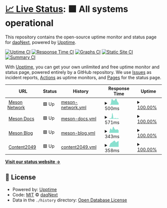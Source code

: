 # [📈 Live Status](https://status.meson.network): <!--live status--> **🟩 All systems operational**

This repository contains the open-source uptime monitor and status page for [daqNext](https://meson.network), powered by [Upptime](https://github.com/upptime/upptime).

[![Uptime CI](https://github.com/daqnext/status/workflows/Uptime%20CI/badge.svg)](https://github.com/daqnext/status/actions?query=workflow%3A%22Uptime+CI%22)
[![Response Time CI](https://github.com/daqnext/status/workflows/Response%20Time%20CI/badge.svg)](https://github.com/daqnext/status/actions?query=workflow%3A%22Response+Time+CI%22)
[![Graphs CI](https://github.com/daqnext/status/workflows/Graphs%20CI/badge.svg)](https://github.com/daqnext/status/actions?query=workflow%3A%22Graphs+CI%22)
[![Static Site CI](https://github.com/daqnext/status/workflows/Static%20Site%20CI/badge.svg)](https://github.com/daqnext/status/actions?query=workflow%3A%22Static+Site+CI%22)
[![Summary CI](https://github.com/daqnext/status/workflows/Summary%20CI/badge.svg)](https://github.com/daqnext/status/actions?query=workflow%3A%22Summary+CI%22)

With [Upptime](https://upptime.js.org), you can get your own unlimited and free uptime monitor and status page, powered entirely by a GitHub repository. We use [Issues](https://github.com/daqnext/status/issues) as incident reports, [Actions](https://github.com/daqnext/status/actions) as uptime monitors, and [Pages](https://status.meson.network) for the status page.

<!--start: status pages-->
<!-- This summary is generated by Upptime (https://github.com/upptime/upptime) -->
<!-- Do not edit this manually, your changes will be overwritten -->
<!-- prettier-ignore -->
| URL | Status | History | Response Time | Uptime |
| --- | ------ | ------- | ------------- | ------ |
| <img alt="" src="https://icons.duckduckgo.com/ip3/meson.network.ico" height="13"> [Meson Network](https://meson.network) | 🟩 Up | [meson-network.yml](https://github.com/daqnext/status/commits/HEAD/history/meson-network.yml) | <details><summary><img alt="Response time graph" src="./graphs/meson-network/response-time-week.png" height="20"> 500ms</summary><br><a href="https://status.meson.network/history/meson-network"><img alt="Response time 409" src="https://img.shields.io/endpoint?url=https%3A%2F%2Fraw.githubusercontent.com%2Fdaqnext%2Fstatus%2FHEAD%2Fapi%2Fmeson-network%2Fresponse-time.json"></a><br><a href="https://status.meson.network/history/meson-network"><img alt="24-hour response time 637" src="https://img.shields.io/endpoint?url=https%3A%2F%2Fraw.githubusercontent.com%2Fdaqnext%2Fstatus%2FHEAD%2Fapi%2Fmeson-network%2Fresponse-time-day.json"></a><br><a href="https://status.meson.network/history/meson-network"><img alt="7-day response time 500" src="https://img.shields.io/endpoint?url=https%3A%2F%2Fraw.githubusercontent.com%2Fdaqnext%2Fstatus%2FHEAD%2Fapi%2Fmeson-network%2Fresponse-time-week.json"></a><br><a href="https://status.meson.network/history/meson-network"><img alt="30-day response time 447" src="https://img.shields.io/endpoint?url=https%3A%2F%2Fraw.githubusercontent.com%2Fdaqnext%2Fstatus%2FHEAD%2Fapi%2Fmeson-network%2Fresponse-time-month.json"></a><br><a href="https://status.meson.network/history/meson-network"><img alt="1-year response time 409" src="https://img.shields.io/endpoint?url=https%3A%2F%2Fraw.githubusercontent.com%2Fdaqnext%2Fstatus%2FHEAD%2Fapi%2Fmeson-network%2Fresponse-time-year.json"></a></details> | <details><summary><a href="https://status.meson.network/history/meson-network">100.00%</a></summary><a href="https://status.meson.network/history/meson-network"><img alt="All-time uptime 100.00%" src="https://img.shields.io/endpoint?url=https%3A%2F%2Fraw.githubusercontent.com%2Fdaqnext%2Fstatus%2FHEAD%2Fapi%2Fmeson-network%2Fuptime.json"></a><br><a href="https://status.meson.network/history/meson-network"><img alt="24-hour uptime 100.00%" src="https://img.shields.io/endpoint?url=https%3A%2F%2Fraw.githubusercontent.com%2Fdaqnext%2Fstatus%2FHEAD%2Fapi%2Fmeson-network%2Fuptime-day.json"></a><br><a href="https://status.meson.network/history/meson-network"><img alt="7-day uptime 100.00%" src="https://img.shields.io/endpoint?url=https%3A%2F%2Fraw.githubusercontent.com%2Fdaqnext%2Fstatus%2FHEAD%2Fapi%2Fmeson-network%2Fuptime-week.json"></a><br><a href="https://status.meson.network/history/meson-network"><img alt="30-day uptime 100.00%" src="https://img.shields.io/endpoint?url=https%3A%2F%2Fraw.githubusercontent.com%2Fdaqnext%2Fstatus%2FHEAD%2Fapi%2Fmeson-network%2Fuptime-month.json"></a><br><a href="https://status.meson.network/history/meson-network"><img alt="1-year uptime 100.00%" src="https://img.shields.io/endpoint?url=https%3A%2F%2Fraw.githubusercontent.com%2Fdaqnext%2Fstatus%2FHEAD%2Fapi%2Fmeson-network%2Fuptime-year.json"></a></details>
| <img alt="" src="https://icons.duckduckgo.com/ip3/docs.meson.network.ico" height="13"> [Meson Docs](https://docs.meson.network) | 🟩 Up | [meson-docs.yml](https://github.com/daqnext/status/commits/HEAD/history/meson-docs.yml) | <details><summary><img alt="Response time graph" src="./graphs/meson-docs/response-time-week.png" height="20"> 571ms</summary><br><a href="https://status.meson.network/history/meson-docs"><img alt="Response time 457" src="https://img.shields.io/endpoint?url=https%3A%2F%2Fraw.githubusercontent.com%2Fdaqnext%2Fstatus%2FHEAD%2Fapi%2Fmeson-docs%2Fresponse-time.json"></a><br><a href="https://status.meson.network/history/meson-docs"><img alt="24-hour response time 208" src="https://img.shields.io/endpoint?url=https%3A%2F%2Fraw.githubusercontent.com%2Fdaqnext%2Fstatus%2FHEAD%2Fapi%2Fmeson-docs%2Fresponse-time-day.json"></a><br><a href="https://status.meson.network/history/meson-docs"><img alt="7-day response time 571" src="https://img.shields.io/endpoint?url=https%3A%2F%2Fraw.githubusercontent.com%2Fdaqnext%2Fstatus%2FHEAD%2Fapi%2Fmeson-docs%2Fresponse-time-week.json"></a><br><a href="https://status.meson.network/history/meson-docs"><img alt="30-day response time 666" src="https://img.shields.io/endpoint?url=https%3A%2F%2Fraw.githubusercontent.com%2Fdaqnext%2Fstatus%2FHEAD%2Fapi%2Fmeson-docs%2Fresponse-time-month.json"></a><br><a href="https://status.meson.network/history/meson-docs"><img alt="1-year response time 457" src="https://img.shields.io/endpoint?url=https%3A%2F%2Fraw.githubusercontent.com%2Fdaqnext%2Fstatus%2FHEAD%2Fapi%2Fmeson-docs%2Fresponse-time-year.json"></a></details> | <details><summary><a href="https://status.meson.network/history/meson-docs">100.00%</a></summary><a href="https://status.meson.network/history/meson-docs"><img alt="All-time uptime 100.00%" src="https://img.shields.io/endpoint?url=https%3A%2F%2Fraw.githubusercontent.com%2Fdaqnext%2Fstatus%2FHEAD%2Fapi%2Fmeson-docs%2Fuptime.json"></a><br><a href="https://status.meson.network/history/meson-docs"><img alt="24-hour uptime 100.00%" src="https://img.shields.io/endpoint?url=https%3A%2F%2Fraw.githubusercontent.com%2Fdaqnext%2Fstatus%2FHEAD%2Fapi%2Fmeson-docs%2Fuptime-day.json"></a><br><a href="https://status.meson.network/history/meson-docs"><img alt="7-day uptime 100.00%" src="https://img.shields.io/endpoint?url=https%3A%2F%2Fraw.githubusercontent.com%2Fdaqnext%2Fstatus%2FHEAD%2Fapi%2Fmeson-docs%2Fuptime-week.json"></a><br><a href="https://status.meson.network/history/meson-docs"><img alt="30-day uptime 100.00%" src="https://img.shields.io/endpoint?url=https%3A%2F%2Fraw.githubusercontent.com%2Fdaqnext%2Fstatus%2FHEAD%2Fapi%2Fmeson-docs%2Fuptime-month.json"></a><br><a href="https://status.meson.network/history/meson-docs"><img alt="1-year uptime 100.00%" src="https://img.shields.io/endpoint?url=https%3A%2F%2Fraw.githubusercontent.com%2Fdaqnext%2Fstatus%2FHEAD%2Fapi%2Fmeson-docs%2Fuptime-year.json"></a></details>
| <img alt="" src="https://icons.duckduckgo.com/ip3/blog.meson.network.ico" height="13"> [Meson Blog](https://blog.meson.network) | 🟩 Up | [meson-blog.yml](https://github.com/daqnext/status/commits/HEAD/history/meson-blog.yml) | <details><summary><img alt="Response time graph" src="./graphs/meson-blog/response-time-week.png" height="20"> 343ms</summary><br><a href="https://status.meson.network/history/meson-blog"><img alt="Response time 475" src="https://img.shields.io/endpoint?url=https%3A%2F%2Fraw.githubusercontent.com%2Fdaqnext%2Fstatus%2FHEAD%2Fapi%2Fmeson-blog%2Fresponse-time.json"></a><br><a href="https://status.meson.network/history/meson-blog"><img alt="24-hour response time 351" src="https://img.shields.io/endpoint?url=https%3A%2F%2Fraw.githubusercontent.com%2Fdaqnext%2Fstatus%2FHEAD%2Fapi%2Fmeson-blog%2Fresponse-time-day.json"></a><br><a href="https://status.meson.network/history/meson-blog"><img alt="7-day response time 343" src="https://img.shields.io/endpoint?url=https%3A%2F%2Fraw.githubusercontent.com%2Fdaqnext%2Fstatus%2FHEAD%2Fapi%2Fmeson-blog%2Fresponse-time-week.json"></a><br><a href="https://status.meson.network/history/meson-blog"><img alt="30-day response time 593" src="https://img.shields.io/endpoint?url=https%3A%2F%2Fraw.githubusercontent.com%2Fdaqnext%2Fstatus%2FHEAD%2Fapi%2Fmeson-blog%2Fresponse-time-month.json"></a><br><a href="https://status.meson.network/history/meson-blog"><img alt="1-year response time 475" src="https://img.shields.io/endpoint?url=https%3A%2F%2Fraw.githubusercontent.com%2Fdaqnext%2Fstatus%2FHEAD%2Fapi%2Fmeson-blog%2Fresponse-time-year.json"></a></details> | <details><summary><a href="https://status.meson.network/history/meson-blog">100.00%</a></summary><a href="https://status.meson.network/history/meson-blog"><img alt="All-time uptime 100.00%" src="https://img.shields.io/endpoint?url=https%3A%2F%2Fraw.githubusercontent.com%2Fdaqnext%2Fstatus%2FHEAD%2Fapi%2Fmeson-blog%2Fuptime.json"></a><br><a href="https://status.meson.network/history/meson-blog"><img alt="24-hour uptime 100.00%" src="https://img.shields.io/endpoint?url=https%3A%2F%2Fraw.githubusercontent.com%2Fdaqnext%2Fstatus%2FHEAD%2Fapi%2Fmeson-blog%2Fuptime-day.json"></a><br><a href="https://status.meson.network/history/meson-blog"><img alt="7-day uptime 100.00%" src="https://img.shields.io/endpoint?url=https%3A%2F%2Fraw.githubusercontent.com%2Fdaqnext%2Fstatus%2FHEAD%2Fapi%2Fmeson-blog%2Fuptime-week.json"></a><br><a href="https://status.meson.network/history/meson-blog"><img alt="30-day uptime 100.00%" src="https://img.shields.io/endpoint?url=https%3A%2F%2Fraw.githubusercontent.com%2Fdaqnext%2Fstatus%2FHEAD%2Fapi%2Fmeson-blog%2Fuptime-month.json"></a><br><a href="https://status.meson.network/history/meson-blog"><img alt="1-year uptime 100.00%" src="https://img.shields.io/endpoint?url=https%3A%2F%2Fraw.githubusercontent.com%2Fdaqnext%2Fstatus%2FHEAD%2Fapi%2Fmeson-blog%2Fuptime-year.json"></a></details>
| <img alt="" src="https://icons.duckduckgo.com/ip3/content2049.meson.network.ico" height="13"> [Content2049](https://content2049.meson.network) | 🟩 Up | [content2049.yml](https://github.com/daqnext/status/commits/HEAD/history/content2049.yml) | <details><summary><img alt="Response time graph" src="./graphs/content2049/response-time-week.png" height="20"> 358ms</summary><br><a href="https://status.meson.network/history/content2049"><img alt="Response time 499" src="https://img.shields.io/endpoint?url=https%3A%2F%2Fraw.githubusercontent.com%2Fdaqnext%2Fstatus%2FHEAD%2Fapi%2Fcontent2049%2Fresponse-time.json"></a><br><a href="https://status.meson.network/history/content2049"><img alt="24-hour response time 256" src="https://img.shields.io/endpoint?url=https%3A%2F%2Fraw.githubusercontent.com%2Fdaqnext%2Fstatus%2FHEAD%2Fapi%2Fcontent2049%2Fresponse-time-day.json"></a><br><a href="https://status.meson.network/history/content2049"><img alt="7-day response time 358" src="https://img.shields.io/endpoint?url=https%3A%2F%2Fraw.githubusercontent.com%2Fdaqnext%2Fstatus%2FHEAD%2Fapi%2Fcontent2049%2Fresponse-time-week.json"></a><br><a href="https://status.meson.network/history/content2049"><img alt="30-day response time 507" src="https://img.shields.io/endpoint?url=https%3A%2F%2Fraw.githubusercontent.com%2Fdaqnext%2Fstatus%2FHEAD%2Fapi%2Fcontent2049%2Fresponse-time-month.json"></a><br><a href="https://status.meson.network/history/content2049"><img alt="1-year response time 499" src="https://img.shields.io/endpoint?url=https%3A%2F%2Fraw.githubusercontent.com%2Fdaqnext%2Fstatus%2FHEAD%2Fapi%2Fcontent2049%2Fresponse-time-year.json"></a></details> | <details><summary><a href="https://status.meson.network/history/content2049">100.00%</a></summary><a href="https://status.meson.network/history/content2049"><img alt="All-time uptime 100.00%" src="https://img.shields.io/endpoint?url=https%3A%2F%2Fraw.githubusercontent.com%2Fdaqnext%2Fstatus%2FHEAD%2Fapi%2Fcontent2049%2Fuptime.json"></a><br><a href="https://status.meson.network/history/content2049"><img alt="24-hour uptime 100.00%" src="https://img.shields.io/endpoint?url=https%3A%2F%2Fraw.githubusercontent.com%2Fdaqnext%2Fstatus%2FHEAD%2Fapi%2Fcontent2049%2Fuptime-day.json"></a><br><a href="https://status.meson.network/history/content2049"><img alt="7-day uptime 100.00%" src="https://img.shields.io/endpoint?url=https%3A%2F%2Fraw.githubusercontent.com%2Fdaqnext%2Fstatus%2FHEAD%2Fapi%2Fcontent2049%2Fuptime-week.json"></a><br><a href="https://status.meson.network/history/content2049"><img alt="30-day uptime 100.00%" src="https://img.shields.io/endpoint?url=https%3A%2F%2Fraw.githubusercontent.com%2Fdaqnext%2Fstatus%2FHEAD%2Fapi%2Fcontent2049%2Fuptime-month.json"></a><br><a href="https://status.meson.network/history/content2049"><img alt="1-year uptime 100.00%" src="https://img.shields.io/endpoint?url=https%3A%2F%2Fraw.githubusercontent.com%2Fdaqnext%2Fstatus%2FHEAD%2Fapi%2Fcontent2049%2Fuptime-year.json"></a></details>

<!--end: status pages-->

[**Visit our status website →**](https://status.meson.network)

## 📄 License

- Powered by: [Upptime](https://github.com/upptime/upptime)
- Code: [MIT](./LICENSE) © [daqNext](https://meson.network)
- Data in the `./history` directory: [Open Database License](https://opendatacommons.org/licenses/odbl/1-0/)
